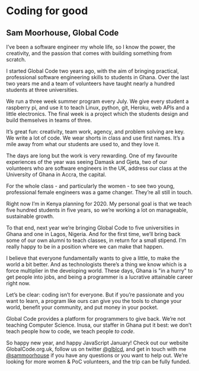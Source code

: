 # Coding for good
## Sam Moorhouse, Global Code

I’ve been a software engineer my whole life, so I know the power, the creativity, and the passion that comes with building something from scratch. 

I started Global Code two years ago, with the aim of bringing practical, professional software engineering skills to students in Ghana. Over the last two years me and a team of volunteers have taught nearly a hundred students at three universities.

We run a three week summer program every July. We give every student a raspberry pi, and use it to teach Linux, python, git, Heroku, web APIs and a little electronics. The final week is a project which the students design and build themselves in teams of three.

It’s great fun: creativity, team work, agency, and problem solving are key. We write a lot of code. We wear shorts in class and use first names. It’s a mile away from what our students are used to, and they love it.

The days are long but the work is very rewarding. One of my favourite experiences of the year was seeing Damask and Gjeta, two of our volunteers who are software engineers in the UK, address our class at the University of Ghana in Accra, the capital.

For the whole class - and particularly the women - to see two young, professional female engineers was a game changer. They’re all still in touch.

Right now I’m in Kenya planning for 2020. My personal goal is that we teach five hundred students in five years, so we’re working a lot on manageable, sustainable growth.

To that end, next year we’re bringing Global Code to five universities in Ghana and one in Lagos, Nigeria. And for the first time, we’ll bring back some of our own alumni to teach classes, in return for a small stipend. I’m really happy to be in a position where we can make that happen.

I believe that everyone fundamentally wants to give a little, to make the world a bit better. And as technologists there’s a thing we know which is a force multiplier in the developing world. These days, Ghana is "in a hurry" to get people into jobs, and being a programmer is a lucrative attainable career right now.

Let’s be clear: coding isn’t for everyone. But if you’re passionate and you want to learn, a program like ours can give you the tools to change your world, benefit your community, and put money in your pocket.

Global Code provides a platform for programmers to give back. We’re not teaching Computer Science. Inusa, our staffer in Ghana put it best: we don’t teach people how to code, we teach people *to code*.

So happy new year, and happy JavaScript January! Check out our website GlobalCode.org.uk, follow us on twitter [@glblcd](https://twitter.com/glblcd), and get in touch with me [@sammoorhouse](https://twitter.com/sammoorhouse) if you have any questions or you want to help out. We’re looking for more women & PoC volunteers, and the trip can be fully funded.
